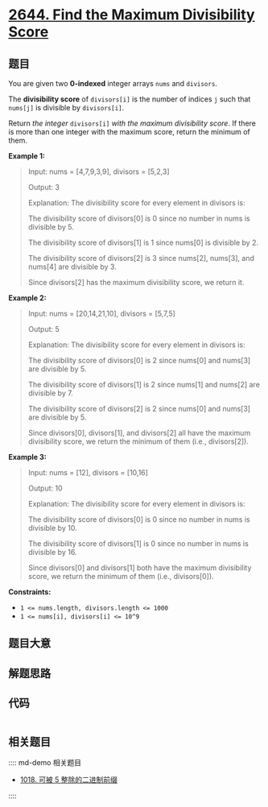 # [2644. Find the Maximum Divisibility Score](https://leetcode.com/problems/find-the-maximum-divisibility-score/)

## 题目

You are given two **0-indexed** integer arrays `nums` and `divisors`.

The **divisibility score** of `divisors[i]` is the number of indices `j` such
that `nums[j]` is divisible by `divisors[i]`.

Return _the integer_ `divisors[i]` _with the maximum divisibility score_. If
there is more than one integer with the maximum score, return the minimum of
them.

**Example 1:**

> Input: nums = [4,7,9,3,9], divisors = [5,2,3]
>
> Output: 3
>
> Explanation: The divisibility score for every element in divisors is:
>
> The divisibility score of divisors[0] is 0 since no number in nums is divisible by 5.
>
> The divisibility score of divisors[1] is 1 since nums[0] is divisible by 2.
>
> The divisibility score of divisors[2] is 3 since nums[2], nums[3], and nums[4] are divisible by 3.
>
> Since divisors[2] has the maximum divisibility score, we return it.

**Example 2:**

> Input: nums = [20,14,21,10], divisors = [5,7,5]
>
> Output: 5
>
> Explanation: The divisibility score for every element in divisors is:
>
> The divisibility score of divisors[0] is 2 since nums[0] and nums[3] are divisible by 5.
>
> The divisibility score of divisors[1] is 2 since nums[1] and nums[2] are divisible by 7.
>
> The divisibility score of divisors[2] is 2 since nums[0] and nums[3] are divisible by 5.
>
> Since divisors[0], divisors[1], and divisors[2] all have the maximum divisibility score, we return the minimum of them (i.e., divisors[2]).

**Example 3:**

> Input: nums = [12], divisors = [10,16]
>
> Output: 10
>
> Explanation: The divisibility score for every element in divisors is:
>
> The divisibility score of divisors[0] is 0 since no number in nums is divisible by 10.
>
> The divisibility score of divisors[1] is 0 since no number in nums is divisible by 16.
>
> Since divisors[0] and divisors[1] both have the maximum divisibility score, we return the minimum of them (i.e., divisors[0]).

**Constraints:**

- `1 <= nums.length, divisors.length <= 1000`
- `1 <= nums[i], divisors[i] <= 10^9`

## 题目大意

## 解题思路

## 代码

```javascript

```

## 相关题目

:::: md-demo 相关题目

- [1018. 可被 5 整除的二进制前缀](https://leetcode.com/problems/binary-prefix-divisible-by-5)

::::

